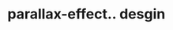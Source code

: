 # parallax-effect.. desgin                                                                                                                                                                                                                                                                                                                                                                                                                                                                                                                                                                                                                                                  
